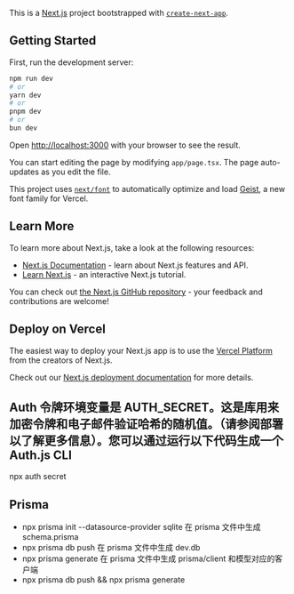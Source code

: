 This is a [Next.js](https://nextjs.org) project bootstrapped with [`create-next-app`](https://nextjs.org/docs/app/api-reference/cli/create-next-app).

## Getting Started

First, run the development server:

```bash
npm run dev
# or
yarn dev
# or
pnpm dev
# or
bun dev
```

Open [http://localhost:3000](http://localhost:3000) with your browser to see the result.

You can start editing the page by modifying `app/page.tsx`. The page auto-updates as you edit the file.

This project uses [`next/font`](https://nextjs.org/docs/app/building-your-application/optimizing/fonts) to automatically optimize and load [Geist](https://vercel.com/font), a new font family for Vercel.

## Learn More

To learn more about Next.js, take a look at the following resources:

- [Next.js Documentation](https://nextjs.org/docs) - learn about Next.js features and API.
- [Learn Next.js](https://nextjs.org/learn) - an interactive Next.js tutorial.

You can check out [the Next.js GitHub repository](https://github.com/vercel/next.js) - your feedback and contributions are welcome!

## Deploy on Vercel

The easiest way to deploy your Next.js app is to use the [Vercel Platform](https://vercel.com/new?utm_medium=default-template&filter=next.js&utm_source=create-next-app&utm_campaign=create-next-app-readme) from the creators of Next.js.

Check out our [Next.js deployment documentation](https://nextjs.org/docs/app/building-your-application/deploying) for more details.

## Auth 令牌环境变量是 AUTH_SECRET。这是库用来加密令牌和电子邮件验证哈希的随机值。（请参阅部署以了解更多信息）。您可以通过运行以下代码生成一个 Auth.js CLI

npx auth secret

## Prisma

- npx prisma init --datasource-provider sqlite 在 prisma 文件中生成 schema.prisma
- npx prisma db push 在 prisma 文件中生成 dev.db
- npx prisma generate 在 prisma 文件中生成 prisma/client 和模型对应的客户端
- npx prisma db push && npx prisma generate
